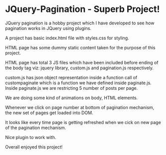 # JQuery-Pagination - Superb Project!

JQuery pagination is a hobby project which I have developed to see how pagination works in JQuery using plugins.

A project has basic index.html file with styles.css for styling.

HTML page has some dummy static content taken for the purpose of this project.

HTML page has total 3 JS files which have been included before ending of the body tag  viz: jquery library, custom.js and pagination.js respectively.

custom.js has json object representation inside a function call of custompaginate which is a function we have defined inside paginate.js.
Inside paginate.js we are restricting 5 number of posts per page.

We are doing some kind of animations on body, HTML elements.

Whenever we click on page number at bottom of pagination mechanism, the new set of pages get loaded into DOM.

It looks like every time page is getting refreshed when we cick on new page of the pagination mechanism.

Nice plugin to work with.

Overall enjoyed this project!
